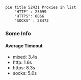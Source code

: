 
```mermaid
pie title 52431 Proxies in list
    "HTTP" : 23099
    "HTTPS": 6866
    "SOCKS" : 28472
```

### Some Info
#### Average Timeout

- mixed: 3.4s
- http: 1.6s
- https: 8.3s
- socks: 5.0s